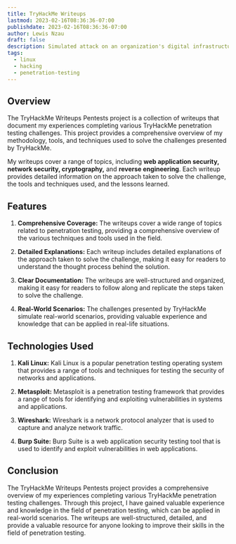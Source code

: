 ```yaml
---
title: TryHackMe Writeups
lastmod: 2023-02-16T08:36:36-07:00
publishdate: 2023-02-16T08:36:36-07:00
author: Lewis Nzau
draft: false
description: Simulated attack on an organization's digital infrastructure to identify and exploit vulnerabilities.
tags:
  - linux
  - hacking
  - penetration-testing
---
```


<!-- > Click [👉 this](https://github.com/SinoLewis/tryhackme_writeups) to view project repository -->

## Overview

The TryHackMe Writeups Pentests project is a collection of writeups that document my experiences completing various TryHackMe penetration testing challenges. This project provides a comprehensive overview of my methodology, tools, and techniques used to solve the challenges presented by TryHackMe.

My writeups cover a range of topics, including **web application security, network security, cryptography,** and **reverse engineering**. Each writeup provides detailed information on the approach taken to solve the challenge, the tools and techniques used, and the lessons learned.

## Features

1. **Comprehensive Coverage:** The writeups cover a wide range of topics related to penetration testing, providing a comprehensive overview of the various techniques and tools used in the field.

1. **Detailed Explanations:** Each writeup includes detailed explanations of the approach taken to solve the challenge, making it easy for readers to understand the thought process behind the solution.

1. **Clear Documentation:** The writeups are well-structured and organized, making it easy for readers to follow along and replicate the steps taken to solve the challenge.

1. **Real-World Scenarios:** The challenges presented by TryHackMe simulate real-world scenarios, providing valuable experience and knowledge that can be applied in real-life situations.

## Technologies Used

1. **Kali Linux:** Kali Linux is a popular penetration testing operating system that provides a range of tools and techniques for testing the security of networks and applications.

1. **Metasploit:** Metasploit is a penetration testing framework that provides a range of tools for identifying and exploiting vulnerabilities in systems and applications.

1. **Wireshark:** Wireshark is a network protocol analyzer that is used to capture and analyze network traffic.

1. **Burp Suite:** Burp Suite is a web application security testing tool that is used to identify and exploit vulnerabilities in web applications.

## Conclusion

The TryHackMe Writeups Pentests project provides a comprehensive overview of my experiences completing various TryHackMe penetration testing challenges. Through this project, I have gained valuable experience and knowledge in the field of penetration testing, which can be applied in real-world scenarios. The writeups are well-structured, detailed, and provide a valuable resource for anyone looking to improve their skills in the field of penetration testing.
